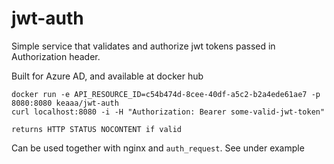 # jwt-auth

Simple service that validates and authorize jwt tokens passed in Authorization header. 

Built for Azure AD, and available at docker hub

```
docker run -e API_RESOURCE_ID=c54b474d-8cee-40df-a5c2-b2a4ede61ae7 -p 8080:8080 keaaa/jwt-auth
curl localhost:8080 -i -H "Authorization: Bearer some-valid-jwt-token"

returns HTTP STATUS NOCONTENT if valid
```

Can be used together with nginx and `auth_request`. See under example 
